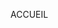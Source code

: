 <script>
    import { db } from '../utilities/firebase'
    import { doc, getDoc } from "firebase/firestore"
    import Login from '../components/forms/Login.svelte'
    import CreateAccount from '../components/CreateAccount.svelte'
    import { getFunctions, httpsCallable } from "firebase/functions";

/* 
 
    const test = async () => {
        const docRef = doc(db, "admin", "2022-2023")
        const docSnap = await getDoc(docRef)
        let info
        if (docSnap.exists()) {
            info = docSnap.data()
        }
        console.log(info)
    }


    const functions = getFunctions()
    const sayHello = httpsCallable(functions, 'sayHello')

    const handleClick = () => {
        console.log("clicked")
        sayHello({name: 'Jules'}).then(result => {
            console.log(result.data)
        })
        
    } */

    


</script>

<!-- <CreateAccount/> -->

<!-- <Login /> -->

ACCUEIL
